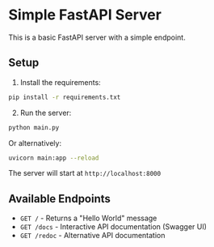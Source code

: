 # Simple FastAPI Server

This is a basic FastAPI server with a simple endpoint.

## Setup

1. Install the requirements:
```bash
pip install -r requirements.txt
```

2. Run the server:
```bash
python main.py
```

Or alternatively:
```bash
uvicorn main:app --reload
```

The server will start at `http://localhost:8000`

## Available Endpoints

- `GET /` - Returns a "Hello World" message
- `GET /docs` - Interactive API documentation (Swagger UI)
- `GET /redoc` - Alternative API documentation 